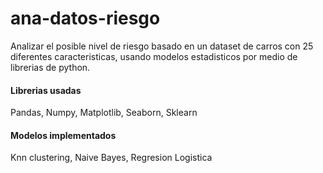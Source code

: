 # ana-datos-riesgo
Analizar el posible nivel de riesgo basado en un dataset de carros con 25 diferentes caracteristicas, usando modelos estadisticos por medio de librerias de python.

#### Librerias usadas
Pandas, Numpy, Matplotlib, Seaborn, Sklearn

#### Modelos implementados
Knn clustering, Naive Bayes, Regresion Logistica
